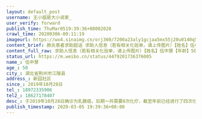 ```yaml
---
layout: default_post
username: 王小姐是大小说家_
user_verify: forward
publish_time: ThuMar0519:39:36+08002020
crawl_time: 20200306-00:11:19
imageurl: https://wx4.sinaimg.cn/orj360/7200a23aly1gcjaa5mx55j20u0140q5w.jpg
content_brief: 肺炎患者求助超话 求助人信息（若有相关化验单，请上传图片）【姓名】伍中慧【年龄】50【所在城市】湖北省荆州市江陵县【所在小区、社区】新园社区【患病时间】2019年10月28日【联系方式】●●●【其他紧急联系人】●●●【病情描述】 于2019年10月28日确诊为乳腺癌，后期一共需 ...全文
content_full_raw: 求助人信息（若有相关化验单，请上传图片）【姓名】伍中慧【年龄】50【所在城市】湖北省荆州市江陵县【所在小区、社区】新园社区【患病时间】2019年10月28日【联系方式】●●●【其他紧急联系人】●●●【病情描述】于2019年10月28日确诊为乳腺癌，后期一共需要8次化疗，截至年前已经进行了四次化疗，本应该于2月3日到荆州市中心医院进行第五次化疗，因疫情原因无法治疗，现在医院那边通知可以化疗时间一直往后推，本身癌细胞发展速度快，ki67指数达65%，县医院条件不够，只能停止治疗，所以特别害怕复发，在家坐立不安，希望有关部门能安排就近治疗，也希望大家能帮忙转发扩散，谢谢了🙏
status_url: https://m.weibo.cn/status/4479201736376005
name_: 伍中慧
age_: 50
city_: 湖北省荆州市江陵县
address_: 新园社区
since_: 2019年10月28日
tel_: 18972335906
tel2_: 18627178407
desc_: 于2019年10月28日确诊为乳腺癌，后期一共需要8次化疗，截至年前已经进行了四次化疗，本应该于2月3日到荆州市中心医院进行第五次化疗，因疫情原因无法治疗，现在医院那边通知可以化疗时间一直往后推，本身癌细胞发展速度快，ki67指数达65%，县医院条件不够，只能停止治疗，所以特别害怕复发，在家坐立不安，希望有关部门能安排就近治疗，也希望大家能帮忙转发扩散，谢谢了🙏
publish_timestamp: 2020-03-05 19:39:36+08:00
---
```

